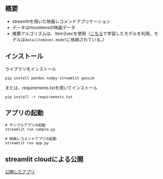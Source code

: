 ## 概要
* streamlitを用いた映画レコメンドアプリケーション
* データはmovielensの映画データ
* 推薦アルゴリズムは、item2vecを使用（[こちら](https://github.com/oreilly-japan/RecommenderSystems/blob/main/chapter5/colab/Item2vec.ipynb)で学習したモデルを利用。モデルは`data/item2vec.model`に格納されている。）

## インストール
ライブラリをインストール
```
pip install pandas numpy streamlit gensim
```
または、requirements.txtを用いてインストール
```
pip install -r requirements.txt
```

## アプリの起動
```
# サンプルアプリの起動
streamlit run sample.py

# 映画レコメンドアプリの起動
streamlit run app.py
```

## streamlit cloudによる公開
[公開したアプリ](https://movierecommend-m57pe8mfvktsadwdqqbedt.streamlit.app/)

